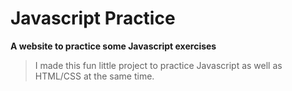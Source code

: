 # Javascript Practice

**A website to practice some Javascript exercises**

> I made this fun little project to practice Javascript as well as HTML/CSS at the same time.
